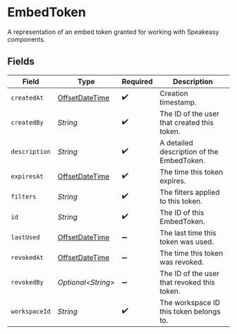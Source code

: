 # EmbedToken

A representation of an embed token granted for working with Speakeasy components.


## Fields

| Field                                                                                     | Type                                                                                      | Required                                                                                  | Description                                                                               |
| ----------------------------------------------------------------------------------------- | ----------------------------------------------------------------------------------------- | ----------------------------------------------------------------------------------------- | ----------------------------------------------------------------------------------------- |
| `createdAt`                                                                               | [OffsetDateTime](https://docs.oracle.com/javase/8/docs/api/java/time/OffsetDateTime.html) | :heavy_check_mark:                                                                        | Creation timestamp.                                                                       |
| `createdBy`                                                                               | *String*                                                                                  | :heavy_check_mark:                                                                        | The ID of the user that created this token.                                               |
| `description`                                                                             | *String*                                                                                  | :heavy_check_mark:                                                                        | A detailed description of the EmbedToken.                                                 |
| `expiresAt`                                                                               | [OffsetDateTime](https://docs.oracle.com/javase/8/docs/api/java/time/OffsetDateTime.html) | :heavy_check_mark:                                                                        | The time this token expires.                                                              |
| `filters`                                                                                 | *String*                                                                                  | :heavy_check_mark:                                                                        | The filters applied to this token.                                                        |
| `id`                                                                                      | *String*                                                                                  | :heavy_check_mark:                                                                        | The ID of this EmbedToken.                                                                |
| `lastUsed`                                                                                | [OffsetDateTime](https://docs.oracle.com/javase/8/docs/api/java/time/OffsetDateTime.html) | :heavy_minus_sign:                                                                        | The last time this token was used.                                                        |
| `revokedAt`                                                                               | [OffsetDateTime](https://docs.oracle.com/javase/8/docs/api/java/time/OffsetDateTime.html) | :heavy_minus_sign:                                                                        | The time this token was revoked.                                                          |
| `revokedBy`                                                                               | *Optional\<String>*                                                                       | :heavy_minus_sign:                                                                        | The ID of the user that revoked this token.                                               |
| `workspaceId`                                                                             | *String*                                                                                  | :heavy_check_mark:                                                                        | The workspace ID this token belongs to.                                                   |